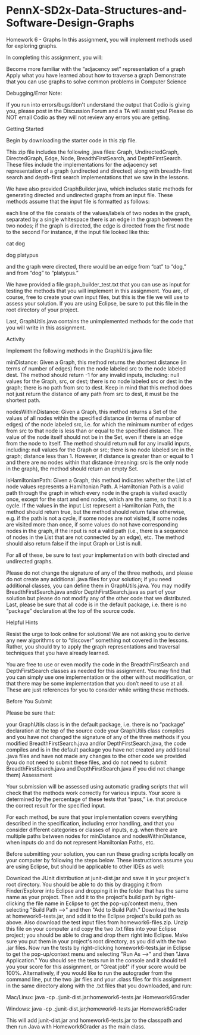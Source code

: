 # PennX-SD2x-Data-Structures-and-Software-Design-Graphs
Homework 6 - Graphs
In this assignment, you will implement methods used for exploring graphs.

In completing this assignment, you will:

Become more familiar with the “adjacency set” representation of a graph
Apply what you have learned about how to traverse a graph
Demonstrate that you can use graphs to solve common problems in Computer Science

Debugging/Error Note:

If you run into errors/bugs/don't understand the output that Codio is giving you, please post in the Discussion Forum and a TA will assist you!  Please do NOT email Codio as they will not review any errors you are getting.

Getting Started

Begin by downloading the starter code in this zip file.

This zip file includes the following .java files: Graph, UndirectedGraph, DirectedGraph, Edge, Node, BreadthFirstSearch, and DepthFirstSearch. These files include the implementations for the adjacency set representation of a graph (undirected and directed) along with breadth-first search and depth-first search implementations that we saw in the lessons.

We have also provided GraphBuilder.java, which includes static methods for generating directed and undirected graphs from an input file. These methods assume that the input file is formatted as follows:

each line of the file consists of the values/labels of two nodes in the graph, separated by a single whitespace
there is an edge in the graph between the two nodes; if the graph is directed, the edge is directed from the first node to the second
For instance, if the input file looked like this:

cat dog

dog platypus

and the graph were directed, there would be an edge from “cat” to “dog,” and from “dog” to “platypus.”

We have provided a file graph_builder_test.txt that you can use as input for testing the methods that you will implement in this assignment. You are, of course, free to create your own input files, but this is the file we will use to assess your solution. If you are using Eclipse, be sure to put this file in the root directory of your project.

Last, GraphUtils.java contains the unimplemented methods for the code that you will write in this assignment.

Activity

Implement the following methods in the GraphUtils.java file:

minDistance: Given a Graph, this method returns the shortest distance (in terms of number of edges) from the node labeled src to the node labeled dest. The method should return -1 for any invalid inputs, including: null values for the Graph, src, or dest; there is no node labeled src or dest in the graph; there is no path from src to dest. Keep in mind that this method does not just return the distance of any path from src to dest, it must be the shortest path.

nodesWithinDistance: Given a Graph, this method returns a Set of the values of all nodes within the specified distance (in terms of number of edges) of the node labeled src, i.e. for which the minimum number of edges from src to that node is less than or equal to the specified distance. The value of the node itself should not be in the Set, even if there is an edge from the node to itself. The method should return null for any invalid inputs, including: null values for the Graph or src; there is no node labeled src in the graph; distance less than 1. However, if distance is greater than or equal to 1 and there are no nodes within that distance (meaning: src is the only node in the graph), the method should return an empty Set.

isHamiltonianPath: Given a Graph, this method indicates whether the List of node values represents a Hamiltonian Path. A Hamiltonian Path is a valid path through the graph in which every node in the graph is visited exactly once, except for the start and end nodes, which are the same, so that it is a cycle. If the values in the input List represent a Hamiltonian Path, the method should return true, but the method should return false otherwise, e.g. if the path is not a cycle, if some nodes are not visited, if some nodes are visited more than once, if some values do not have corresponding nodes in the graph, if the input is not a valid path (i.e., there is a sequence of nodes in the List that are not connected by an edge), etc. The method should also return false if the input Graph or List is null.

For all of these, be sure to test your implementation with both directed and undirected graphs.

Please do not change the signature of any of the three methods, and please do not create any additional .java files for your solution; if you need additional classes, you can define them in GraphUtils.java. You may modify BreadthFirstSearch.java and/or DepthFirstSearch.java as part of your solution but please do not modify any of the other code that we distributed. Last, please be sure that all code  is in the default package, i.e. there is no “package” declaration at the top of the source code.

Helpful Hints

Resist the urge to look online for solutions! We are not asking you to derive any new algorithms or to “discover” something not covered in the lessons. Rather, you should try to apply the graph representations and traversal techniques that you have already learned.

You are free to use or even modify the code in the BreadthFirstSearch and DepthFirstSearch classes as needed for this assignment. You may find that you can simply use one implementation or the other without modification, or that there may be some implementation that you don’t need to use at all. These are just references for you to consider while writing these methods.

Before You Submit

Please be sure that:

your GraphUtils class is in the default package, i.e. there is no “package” declaration at the top of the source code
your GraphUtils class compiles and you have not changed the signature of any of the three methods
if you modified BreadthFirstSearch.java and/or DepthFirstSearch.java, the code compiles and is in the default package
you have not created any additional .java files and have not made any changes to the other code we provided (you do not need to submit these files, and do not need to submit BreadthFirstSearch.java and DepthFirstSearch.java if you did not change them)
Assessment

Your submission will be assessed using automatic grading scripts that will check that the methods work correctly for various inputs. Your score is determined by the percentage of these tests that “pass,” i.e. that produce the correct result for the specified input.

For each method, be sure that your implementation covers everything described in the specification, including error handling, and that you consider different categories or classes of inputs, e.g. when there are multiple paths between nodes for minDistance and nodesWithinDistance, when inputs do and do not represent Hamiltonian Paths, etc.

Before submitting your solution, you can run these grading scripts locally on your computer by following the steps below. These instructions assume you are using Eclipse, but should be applicable to other IDEs as well:

Download the JUnit distribution at junit-dist.jar and save it in your project's root directory. You should be able to do this by dragging it from Finder/Explorer into Eclipse and dropping it in the folder that has the same name as your project. Then add it to the project's build path by right-clicking the file name in Eclipse to get the pop-up/context menu, then selecting "Build Path -->" and then "Add to Build Path."
Download the tests at homework6-tests.jar, and add it to the Eclipse project's build path as above.
Also download the test input files from homework6-files.zip. Unzip this file on your computer and copy the two .txt files into your Eclipse project; you should be able to drag and drop them right into Eclipse. Make sure you put them in your project's root directory, as you did with the two .jar files.
Now run the tests by right-clicking homework6-tests.jar in Eclipse to get the pop-up/context menu and selecting "Run As -->" and then "Java Application." You should see the tests run in the console and it should tell you your score for this assignment, or "Great job!" if your score would be 100%.
Alternatively, if you would like to run the autograder from the command line, put the two .jar files and your .class files for this assignment in the same directory along with the .txt files that you downloaded, and run:

Mac/Linux: java -cp .:junit-dist.jar:homework6-tests.jar Homework6Grader

Windows:  java -cp .;junit-dist.jar;homework6-tests.jar Homework6Grader

This will add junit-dist.jar and homework6-tests.jar to the classpath and then run Java with Homework6Grader as the main class.
